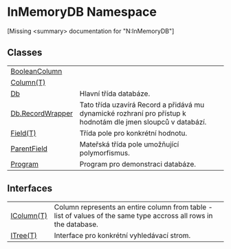 # InMemoryDB Namespace


\[Missing &lt;summary&gt; documentation for "N:InMemoryDB"\]



## Classes
<table>
<tr>
<td><a href="98994abe-26d5-edd7-b45e-66432979d475">BooleanColumn</a></td>
<td> </td></tr>
<tr>
<td><a href="a3853ea2-4fee-619e-3239-92fbf306e5a8">Column(T)</a></td>
<td> </td></tr>
<tr>
<td><a href="072256a6-4e86-2a0a-723b-934e64bcdb43">Db</a></td>
<td>Hlavní třída databáze.</td></tr>
<tr>
<td><a href="15d1f56f-3dc8-30e2-1769-44c8b9a97dea">Db.RecordWrapper</a></td>
<td>Tato třída uzavírá Record a přidává mu dynamické rozhraní pro přístup k hodnotám dle jmen sloupců v databází.</td></tr>
<tr>
<td><a href="46a67b2d-bfd0-833f-4eb7-7ea9c7c08d2c">Field(T)</a></td>
<td>Třída pole pro konkrétní hodnotu.</td></tr>
<tr>
<td><a href="5461e5eb-5405-4cba-b818-6e7fd22b84dd">ParentField</a></td>
<td>Mateřská třída pole umožňující polymorfismus.</td></tr>
<tr>
<td><a href="dd104f96-249b-6ed8-8b7f-52cffe66f83b">Program</a></td>
<td>Program pro demonstraci databáze.</td></tr>
</table>

## Interfaces
<table>
<tr>
<td><a href="b44a0f71-593a-e4aa-9359-31fd8f274602">IColumn(T)</a></td>
<td>Column represents an entire column from table - list of values of the same type accross all rows in the database.</td></tr>
<tr>
<td><a href="d216a1ac-6f71-a87f-e312-ebec07c90547">ITree(T)</a></td>
<td>Interface pro konkrétní vyhledávací strom.</td></tr>
</table>